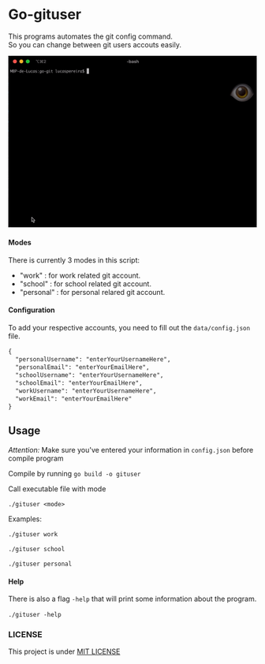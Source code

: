 # Go-gituser

This programs automates the git config command. <br>
So you can change between git users accouts easily.

![](demo.gif)

#### Modes

There is currently 3 modes in this script:

- "work" : for work related git account.
- "school" : for school related git account.
- "personal" : for personal relared git account.

#### Configuration

To add your respective accounts, you need to fill out the `data/config.json` file.

```
{
  "personalUsername": "enterYourUsernameHere",
  "personalEmail": "enterYourEmailHere",
  "schoolUsername": "enterYourUsernameHere",
  "schoolEmail": "enterYourEmailHere",
  "workUsername": "enterYourUsernameHere",
  "workEmail": "enterYourEmailHere"
}

```

## Usage

<i>Attention: </i> Make sure you've entered your information in `config.json` before compile program

Compile by running `go build -o gituser`

Call executable file with mode

```
./gituser <mode>
```

Examples:

```
./gituser work
```

```
./gituser school
```

```
./gituser personal
```

#### Help

There is also a flag `-help` that will print some information about the program.

`./gituser -help`

### LICENSE

This project is under [MIT LICENSE](LICENSE)
